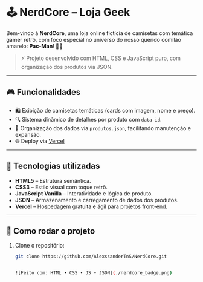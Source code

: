 # 🕹️ NerdCore – Loja Geek

Bem-vindo à **NerdCore**, uma loja online fictícia de camisetas com temática gamer retrô, com foco especial no universo do nosso querido comilão amarelo: **Pac-Man**! 👕👾

> ⚡ Projeto desenvolvido com HTML, CSS e JavaScript puro, com organização dos produtos via JSON.

---

## 🎮 Funcionalidades

- 🛍️ Exibição de camisetas temáticas (cards com imagem, nome e preço).
- 🔍 Sistema dinâmico de detalhes por produto com `data-id`.
- 💾 Organização dos dados via `produtos.json`, facilitando manutenção e expansão.
- 🌐 Deploy via [Vercel](https://pac-man-no.vercel.app/)

---

## 🧠 Tecnologias utilizadas

- **HTML5** – Estrutura semântica.
- **CSS3** – Estilo visual com toque retrô.
- **JavaScript Vanilla** – Interatividade e lógica de produto.
- **JSON** – Armazenamento e carregamento de dados dos produtos.
- **Vercel** – Hospedagem gratuita e ágil para projetos front-end.

---

## 🚀 Como rodar o projeto

1. Clone o repositório:
   ```bash
   git clone https://github.com/AlexssanderTnS/NerdCore.git


   ![Feito com: HTML • CSS • JS • JSON](./nerdcore_badge.png)


